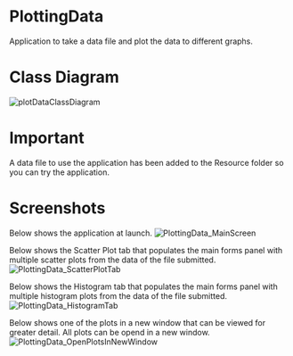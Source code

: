 # PlottingData
 Application to take a data file and plot the data to different graphs.

# Class Diagram
![plotDataClassDiagram](https://user-images.githubusercontent.com/88802276/161437888-63e1ab21-c487-4337-931d-b27097b39b90.png)

# Important
A data file to use the application has been added to the Resource folder so you can try the application.

# Screenshots
Below shows the application at launch.
![PlottingData_MainScreen](https://user-images.githubusercontent.com/88802276/162501163-fdd4314e-ead6-46da-be9e-0ff7d15ceeee.png)

Below shows the Scatter Plot tab that populates the main forms panel with multiple scatter plots from the data of the file submitted.
![PlottingData_ScatterPlotTab](https://user-images.githubusercontent.com/88802276/162501346-d1d5f95c-bad4-43fd-9318-df6fd6c57b09.png)

Below shows the Histogram tab that populates the main forms panel with multiple histogram plots from the data of the file submitted.
![PlottingData_HistogramTab](https://user-images.githubusercontent.com/88802276/162501643-5ddc8407-2b74-40e8-b22c-3a1e241178ae.png)

Below shows one of the plots in a new window that can be viewed for greater detail. All plots can be opend in a new window.
![PlottingData_OpenPlotsInNewWindow](https://user-images.githubusercontent.com/88802276/162501734-5e30109f-6b4c-4919-9639-d40c4cbbf6bb.png)
